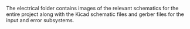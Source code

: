 The electrical folder contains images of the relevant schematics for the entire project along with the Kicad schematic files and gerber files for the input and error subsystems.

